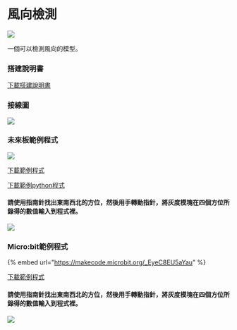 # 風向檢測

![](https://kittenbothk.readthedocs.io/en/latest/\_images/wind\_direction\_robotbit.png)

一個可以檢測風向的模型。

### 搭建說明書

[下載搭建說明書](https://github.com/kittenbothk/kittenbothk/raw/master/Kits/weatherstation/instructions/wind\_direction\_robotbit.pdf)

### 接線圖

![](https://kittenbothk.readthedocs.io/en/latest/\_images/direction\_robotbit\_wiring.png)

### 未來板範例程式

![](https://kittenbothk.readthedocs.io/en/latest/\_images/wind\_direction\_code.png)

[下載範例程式](https://github.com/kittenbothk/kittenbothk/raw/master/Kits/weatherstation/sb3/5\_wind\_direction.sb3)

[下載範例python程式](https://github.com/kittenbothk/kittenbothk/raw/master/Kits/weatherstation/py/5\_wind\_direction.py)

#### 請使用指南針找出東南西北的方位，然後用手轉動指針，將灰度模塊在四個方位所錄得的數值輸入到程式裡。

![](https://kittenbothk.readthedocs.io/en/latest/\_images/complete\_grayscale\_code1.png)

### Micro:bit範例程式

{% embed url="https://makecode.microbit.org/_EyeC8EU5aYau" %}

[下載範例程式](https://makecode.microbit.org/\_EyeC8EU5aYau)

#### 請使用指南針找出東南西北的方位，然後用手轉動指針，將灰度模塊在四個方位所錄得的數值輸入到程式裡。

![](https://kittenbothk.readthedocs.io/en/latest/\_images/complete\_grayscale\_code2.png)
